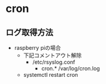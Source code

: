 # cron

## ログ取得方法

* raspberry piの場合
  * 下記コメントアウト解除
    * /etc/rsyslog.conf
      * cron.*        /var/log/cron.log
  * systemctl restart cron
  